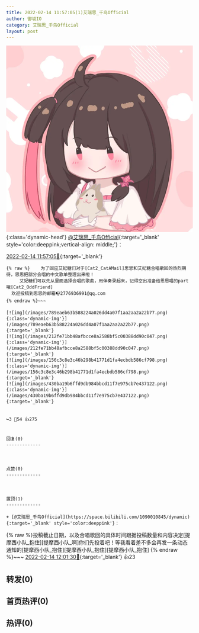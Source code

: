 ```yaml
---
title: 2022-02-14 11:57:05(1)艾瑞思_千鸟Official
author: 御坂IO
category: 艾瑞思_千鸟Official
layout: post
---
```


![img](/images/7e08840c56f251de28bdf766b647bd5fe9a5d50a.jpg){:class='dynamic-head'}
[@艾瑞思_千鸟Official](https://space.bilibili.com/1090010845/dynamic){:target='_blank' style='color:deeppink;vertical-align: middle;'}：

[2022-02-14 11:57:05🔗](https://t.bilibili.com/626947650496194093){:target='_blank'}

~~~
{% raw %}    为了回应艾妃糖们对于[Cat2_CatAMail]思思和艾妃糖合唱歌回的热烈期待，思思把部分会唱的中文歌单整理出来啦！
     艾妃糖们可以先从里面选择会唱的歌曲，用伴奏录起来，记得空出准备给思思唱的part哦[Cat2_OddFriend]
  欢迎投稿到思思的邮箱📭2776936991@qq.com
{% endraw %}~~~

[![img](/images/789eaeb63b588224a026dd4a07f1aa2aa2a22b77.png){:class='dynamic-img'}](/images/789eaeb63b588224a026dd4a07f1aa2aa2a22b77.png){:target='_blank'}
[![img](/images/212fe71bb48afbcce8a2588bf5c00388dd90c047.png){:class='dynamic-img'}](/images/212fe71bb48afbcce8a2588bf5c00388dd90c047.png){:target='_blank'}
[![img](/images/156c3c8e3c46b298b41771d1fa4ecbdb586cf798.png){:class='dynamic-img'}](/images/156c3c8e3c46b298b41771d1fa4ecbdb586cf798.png){:target='_blank'}
[![img](/images/430ba19b6ffd9db984bbcd11f7e975cb7e437122.png){:class='dynamic-img'}](/images/430ba19b6ffd9db984bbcd11f7e975cb7e437122.png){:target='_blank'}


↪️3 💬54 👍275


回复(0)
-------------



点赞(0)
-------------



置顶(1)
-------------

+ [@艾瑞思_千鸟Official](https://space.bilibili.com/1090010845/dynamic){:target='_blank' style='color:deeppink'}：
~~~
{% raw %}投稿截止日期，以及合唱歌回的具体时间跟据投稿数量和内容决定[提摩西小队_抱住][提摩西小队_啊]你们先投着吧！等我看着差不多会再发一条动态通知的[提摩西小队_抱住][提摩西小队_抱住][提摩西小队_抱住]
{% endraw %}~~~
[2022-02-14 12:01:30🔗](https://t.bilibili.com/626947650496194093#reply102324617744){:target='_blank'} 👍23


转发(0)
-------------



首页热评(0)
-------------



热评(0)
-------------



